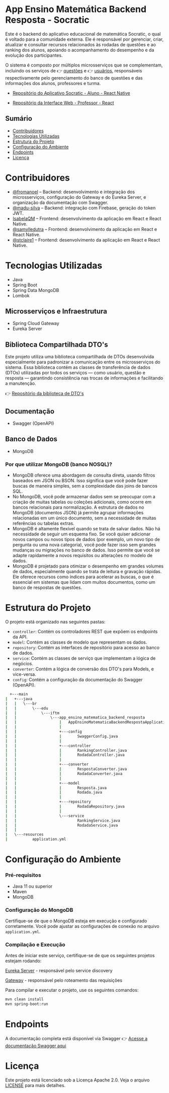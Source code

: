 # App Ensino Matemática Backend Resposta - Socratic

Este é o backend do aplicativo educacional de matemática Socratic, o qual é voltado para a comunidade externa. Ele é responsável por gerenciar, criar, atualizar e consultar recursos relacionados às rodadas de questões e ao ranking dos alunos, apoiando o acompanhamento do desempenho e da evolução dos participantes.

O sistema é composto por múltiplos microsserviços que se complementam, incluindo os serviços de 👉 [questões](https://github.com/projetos-si-iftm/app-matematica-backend-questao) e 👉 [usuários](https://github.com/projetos-si-iftm/app-matematica-backend), responsáveis respectivamente pelo gerenciamento do banco de questões e das informações dos alunos, professores e turma.

- [Repositório do Aplicativo Socratic - Aluno - React Native](https://github.com/projetos-si-iftm/app-matematica-frontend)
  
- [Repositório da Interface Web - Professor - React ](https://github.com/projetos-si-iftm/app-matematica-frontend-professor)
  
## Sumário

- [Contribuidores](#contribuidores)
- [Tecnologias Utilizadas](#tecnologias-utilizadas)
- [Estrutura do Projeto](#estrutura-do-projeto)
- [Configuração do Ambiente](#configuração-do-ambiente)
- [Endpoints](#endpoints)
- [Licença](#licença)

# Contribuidores

- [@fromanoel](https://github.com/fromanoel) – Backend: desenvolvimento e integração dos microsserviços, configuração do Gateway e do Eureka Server, e organização da documentação com Swagger.
- [@madu-silva](https://github.com/madu-silva) – Backend: integração com Firebase, geração do token JWT.
- [IsabelaQM](https://github.com/IsabelaQM) – Frontend: desenvolvimento da aplicação em React e React Native.
- [@samylledutra](https://github.com/samylledutra) – Frontend: desenvolvimento da aplicação em React e React Native.
- [@stclaire1](https://github.com/stclaire1) – Frontend: desenvolvimento da aplicação em React e React Native.

# Tecnologias Utilizadas

- Java
- Spring Boot
- Spring Data MongoDB
- Lombok

## Microsserviços e Infraestrutura
- Spring Cloud Gateway
- Eureka Server

## Biblioteca Compartilhada DTO's

Este projeto utiliza uma biblioteca compartilhada de DTOs desenvolvida especialmente para padronizar a comunicação entre os microsserviços do sistema.
Essa biblioteca contém as classes de transferência de dados (DTOs) utilizadas por todos os serviços — como usuário, questão e resposta — garantindo consistência nas trocas de informações e facilitando a manutenção.

👉 [Repositório da biblioteca de DTO's](https://github.com/fromanoel/app-matematica-dtos)

## Documentação 
- Swagger (OpenAPI)

## Banco de Dados
- MongoDB

### Por que utilizar MongoDB (banco NOSQL)?
- MongoDB oferece uma abordagem de consulta direta, usando filtros baseados em JSON ou BSON. Isso significa que você pode fazer buscas de maneira simples, sem a complexidade das joins de bancos SQL.
- No MongoDB, você pode armazenar dados sem se preocupar com a criação de muitas tabelas ou coleções adicionais, como ocorre em bancos relacionais para normalização. A estrutura de dados no MongoDB (documentos JSON) já permite agrupar informações relacionadas em um único documento, sem a necessidade de muitas referências ou tabelas extras.
- MongoDB é altamente flexível quando se trata de salvar dados. Não há necessidade de seguir um esquema fixo. Se você quiser adicionar novos campos ou novos tipos de dados (por exemplo, um novo tipo de pergunta ou uma nova categoria), você pode fazer isso sem grandes mudanças ou migrações no banco de dados. Isso permite que você se adapte rapidamente a novos requisitos ou alterações no modelo de dados.
- MongoDB é projetado para otimizar o desempenho em grandes volumes de dados, especialmente quando se trata de leitura e gravação rápidas. Ele oferece recursos como índices para acelerar as buscas, o que é essencial em sistemas que lidam com muitos documentos, como um banco de respostas de questões.

# Estrutura do Projeto

O projeto está organizado nas seguintes pastas:

- `controller`: Contém os controladores REST que expõem os endpoints da API.
- `model`: Contém as classes de modelo que representam os dados.
- `repository`: Contém as interfaces de repositório para acesso ao banco de dados.
- `service`: Contém as classes de serviço que implementam a lógica de negócios.
- `converter`: Contém a lógica de conversão dos DTO's para Models, e vice-versa.
- `config`: Contém a configuração da documentação do Swagger (OpenAPI).
  
```bash
  +---main
|   +---java
|   |   \---br
|   |       \---edu
|   |           \---iftm
|   |               \---app_ensino_matematica_backend_resposta
|   |                   |   AppEnsinoMatematicaBackendRespostaApplication.java
|   |                   |   
|   |                   +---config
|   |                   |       SwaggerConfig.java
|   |                   |       
|   |                   +---controller
|   |                   |       RankingController.java
|   |                   |       RodadaController.java
|   |                   |       
|   |                   +---converter
|   |                   |       RespostaConverter.java
|   |                   |       RodadaConverter.java
|   |                   |       
|   |                   +---model
|   |                   |       Resposta.java
|   |                   |       Rodada.java
|   |                   |       
|   |                   +---repository
|   |                   |       RodadaRepository.java
|   |                   |       
|   |                   \---service
|   |                           RankingService.java
|   |                           RodadaService.java
|   |
|   \---resources
|           application.yml

```

# Configuração do Ambiente

### Pré-requisitos

- Java 11 ou superior
- Maven
- MongoDB

### Configuração do MongoDB

Certifique-se de que o MongoDB esteja em execução e configurado corretamente. Você pode ajustar as configurações de conexão no arquivo `application.yml`.

### Compilação e Execução

Antes de iniciar este serviço, certifique-se de que os seguintes projetos estejam rodando:

[Eureka Server](https://github.com/projetos-si-iftm/app-matematica-eureka) - responsável pelo service discovery

[Gateway](https://github.com/projetos-si-iftm/app-matematica-backend-gateway) - responsável pelo roteamento das requisições

Para compilar e executar o projeto, use os seguintes comandos:

```bash
mvn clean install
mvn spring-boot:run
```
# Endpoints

A documentação completa está disponível via Swagger
👉 [Acesse a documentação Swagger aqui](https://app-matematica-backend-respost-af372f52044d.herokuapp.com/swagger-ui/index.html)

# Licença

Este projeto está licenciado sob a Licença Apache 2.0. Veja o arquivo [LICENSE](LICENSE) para mais detalhes.
